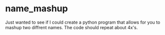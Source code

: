# name_mashup

Just wanted to see if I could create a python program that allows for you to mashup two diffrent names. The code should repeat about 4x's. 
